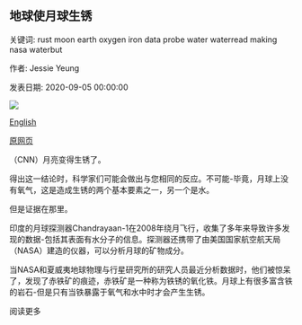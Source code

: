 ## 地球使月球生锈

关键词: rust moon earth oxygen iron data probe water waterread making nasa waterbut

作者: Jessie Yeung

发表日期: 2020-09-05 00:00:00

![](https://cdn.cnn.com/cnnnext/dam/assets/200905012734-moon-rust-super-tease.jpg)

[English](The%20Earth%20is%20making%20the%20moon%20rust.md)

[原网页](https://edition.cnn.com/2020/09/05/world/moon-earth-rust-intl-hnk-scli-scn/index.html)

（CNN）月亮变得生锈了。

得出这一结论时，科学家们可能会做出与您相同的反应。不可能-毕竟，月球上没有氧气，这是造成生锈的两个基本要素之一，另一个是水。

但是证据在那里。

印度的月球探测器Chandrayaan-1在2008年绕月飞行，收集了多年来导致许多发现的数据-包括其表面有水分子的信息。探测器还携带了由美国国家航空航天局（NASA）建造的仪器，可以分析月球的矿物成分。

当NASA和夏威夷地球物理与行星研究所的研究人员最近分析数据时，他们被惊呆了，发现了赤铁矿的痕迹，赤铁矿是一种称为铁锈的氧化铁。月球上有很多富含铁的岩石-但是只有当铁暴露于氧气和水中时才会产生生锈。

阅读更多